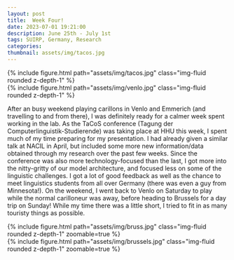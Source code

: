 ```yaml
---
layout: post
title:  Week Four!
date: 2023-07-01 19:21:00
description: June 25th - July 1st
tags: SUIRP, Germany, Research
categories:
thumbnail: assets/img/tacos.jpg
---
```



<div class="row mt-3">
    <div class="col-sm mt-3 mt-md-0">
        {% include figure.html path="assets/img/tacos.jpg" class="img-fluid rounded z-depth-1" %}
    </div>
    <div class="col-sm mt-3 mt-md-0">
        {% include figure.html path="assets/img/venlo.jpg" class="img-fluid rounded z-depth-1" %}
    </div>
</div>
<div class="caption">
</div>

After an busy weekend playing carillons in Venlo and Emmerich (and travelling to and from there), I was definitely ready for a calmer week spent working in the lab.
As the TaCoS conference (Tagung der Computerlinguistik-Studierende) was taking place at HHU this week, I spent much of my time preparing for my presentation. I had already given a similar talk
at NACIL in April, but included some more new information/data obtained through my research over the past few weeks. Since the conference was also more technology-focused than the last, 
I got more into the nitty-gritty of our model architecture, and focused less on some of the linguistic challenges. I got a lot of good feedback as well as the chance to meet linguistics students from all over Germany
(there was even a guy from Minnesota!). On the weekend, I went back to Venlo on Saturday to play while the normal carilloneur was away, before heading to Brussels for a day trip on Sunday! While my time there was a little short, 
I tried to fit in as many touristy things as possible.


<div class="row mt-3">
    <div class="col-sm mt-3 mt-md-0">
        {% include figure.html path="assets/img/bruss.jpg" class="img-fluid rounded z-depth-1" zoomable=true %}
    </div>
    <div class="col-sm mt-3 mt-md-0">
        {% include figure.html path="assets/img/brussels.jpg" class="img-fluid rounded z-depth-1" zoomable=true %}
    </div>
</div>
